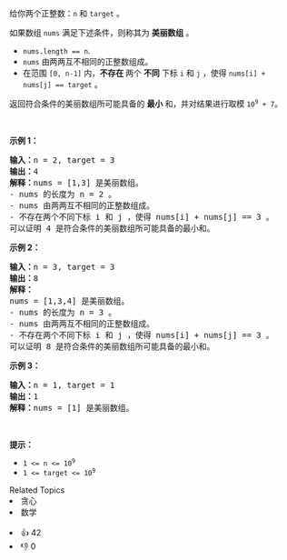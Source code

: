 <p>给你两个正整数：<code>n</code> 和 <code>target</code> 。</p>

<p>如果数组 <code>nums</code> 满足下述条件，则称其为 <strong>美丽数组</strong> 。</p>

<ul> 
 <li><code>nums.length == n</code>.</li> 
 <li><code>nums</code> 由两两互不相同的正整数组成。</li> 
 <li>在范围 <code>[0, n-1]</code> 内，<strong>不存在 </strong>两个 <strong>不同</strong> 下标 <code>i</code> 和 <code>j</code> ，使得 <code>nums[i] + nums[j] == target</code> 。</li> 
</ul>

<p>返回符合条件的美丽数组所可能具备的 <strong>最小</strong> 和，并对结果进行取模 <code>10<sup>9</sup>&nbsp;+ 7</code>。</p>

<p>&nbsp;</p>

<p><strong>示例 1：</strong></p>

<pre>
<strong>输入：</strong>n = 2, target = 3
<strong>输出：</strong>4
<strong>解释：</strong>nums = [1,3] 是美丽数组。
- nums 的长度为 n = 2 。
- nums 由两两互不相同的正整数组成。
- 不存在两个不同下标 i 和 j ，使得 nums[i] + nums[j] == 3 。
可以证明 4 是符合条件的美丽数组所可能具备的最小和。</pre>

<p><strong>示例 2：</strong></p>

<pre>
<strong>输入：</strong>n = 3, target = 3
<strong>输出：</strong>8
<strong>解释：</strong>
nums = [1,3,4] 是美丽数组。 
- nums 的长度为 n = 3 。 
- nums 由两两互不相同的正整数组成。 
- 不存在两个不同下标 i 和 j ，使得 nums[i] + nums[j] == 3 。
可以证明 8 是符合条件的美丽数组所可能具备的最小和。</pre>

<p><strong>示例 3：</strong></p>

<pre>
<strong>输入：</strong>n = 1, target = 1
<strong>输出：</strong>1
<strong>解释：</strong>nums = [1] 是美丽数组。
</pre>

<p>&nbsp;</p>

<p><strong>提示：</strong></p>

<ul> 
 <li><code>1 &lt;= n &lt;= 10<sup>9</sup></code></li> 
 <li><code>1 &lt;= target &lt;= 10<sup>9</sup></code></li> 
</ul>

<div><div>Related Topics</div><div><li>贪心</li><li>数学</li></div></div><br><div><li>👍 42</li><li>👎 0</li></div>